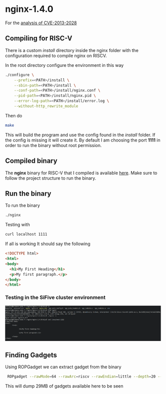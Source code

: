 nginx-1.4.0
===========

For the [analysis of CVE-2013-2028](https://www.vnsecurity.net/research/2013/05/21/analysis-of-nginx-cve-2013-2028.html)

## Compiling for RISC-V

There is a custom _install_ directory inside the nginx folder with the configuration required to compile nginx on RISCV.

In the root directory configure the environment in this way

```bash
./configure \
    --prefix=<PATH>/install \
    --sbin-path=<PATH>/install \
    --conf-path=<PATH>/install/nginx.conf \
    --pid-path=<PATH>/install/nginx.pid \
    --error-log-path=<PATH>/install/error.log \
    --without-http_rewrite_module
```

Then do 

```bash
make
```

This will build the program and use the config found in the _install_ folder. If the config is missing it will create it. By default I am choosing the port **1111** in order to run the binary without root permission.

## Compiled binary
The **nginx** binary for RISC-V that I compiled is available [here](https://github.com/BlessedRebuS/RISCV-Attacks/blob/main/nginx-1.4.0/objs/nginx). Make sure to follow the project structure to run the binary.

## Run the binary
To run the binary

```bash
./nginx
```

Testing with

```bash
curl localhost 1111
```

If all is working It should say the following

```html
<!DOCTYPE html>
<html>
<body>
  <h1>My First Heading</h1>
  <p>My first paragraph.</p>
</body>
</html>
```

### Testing in the SiFive cluster environment

<img src='../img/nginx.png' width='1000'>

## Finding Gadgets

Using ROPGadget we can extract gadget from the binary

```bash
 ROPgadget --rawMode=64 --rawArc=riscv --rawEndian=little --depth=20 --binary=nginx
 ```

This will dump 29MB of gadgets available here to be seen




